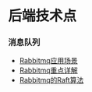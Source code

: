 # 后端技术点

### 消息队列
- [Rabbitmq应用场景](docs/rabbitmq/RabbitMq_1.md)
- [Rabbitmq重点详解](docs/rabbitmq/RabbitMq_2.md)
- [Rabbitmq的Raft算法](docs/rabbitmq/RabbitMq_2.md)
